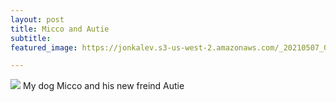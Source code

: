 ```yaml
---
layout: post
title: Micco and Autie
subtitle: 
featured_image: https://jonkalev.s3-us-west-2.amazonaws.com/_20210507_02.jpg

---
```

  <figcaption>
  <img src="https://jonkalev.s3-us-west-2.amazonaws.com/_20210507_02.jpg">
  My dog Micco and his new freind Autie</figcaption>
